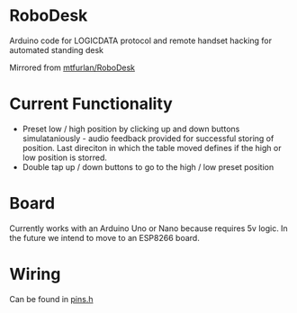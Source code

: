 # RoboDesk
Arduino code for LOGICDATA protocol and remote handset hacking for automated standing desk

Mirrored from [mtfurlan/RoboDesk](https://github.com/mtfurlan/RoboDesk)

# Current Functionality
* Preset low / high position by clicking up and down buttons simulataniously - audio feedback provided for successful storing of position. Last direciton in which the table moved defines if the high or low position is storred.
* Double tap up / down buttons to go to the high / low preset position

# Board
Currently works with an Arduino Uno or Nano because requires 5v logic.
In the future we intend to move to an ESP8266 board.

# Wiring
Can be found in [pins.h](pins.h)
